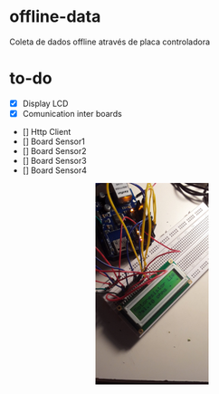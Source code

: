 # offline-data
Coleta de dados offline através de placa controladora

# to-do

- [x] Display LCD
- [x] Comunication inter boards
- [] Http Client
- [] Board Sensor1
- [] Board Sensor2
- [] Board Sensor3
- [] Board Sensor4




<center>
<img src='lcd.jpg' width="200">
</center>